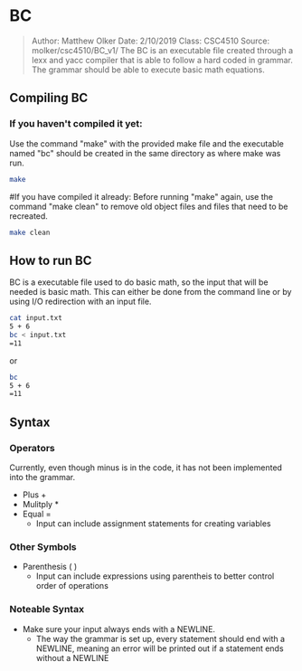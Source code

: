 # BC
> Author: Matthew Olker
> Date: 2/10/2019 
> Class: CSC4510
> Source: molker/csc4510/BC_v1/
The BC is an executable file created through a lexx and yacc compiler that is able to follow a hard coded in grammar. The grammar should be able to execute basic math equations. 

## Compiling BC
### If you haven't compiled it yet:
Use the command "make" with the provided make file and the executable named "bc" should be created in the same directory as where make was run.
```bash
make
```

#If you have compiled it already:
Before running "make" again, use the command "make clean" to remove old object files and files that need to be recreated. 
```bash
make clean
```

## How to run BC
BC is a executable file used to do basic math, so the input that will be needed is basic math. This can either be done from the command line or by using I/O redirection with an input file. 
```bash
cat input.txt
5 + 6
bc < input.txt
=11
```
or 
```bash
bc
5 + 6
=11
```

## Syntax
### Operators
Currently, even though minus is in the code, it has not been implemented into the grammar. 
* Plus +
* Mulitply * 
* Equal =
	* Input can include assignment statements for creating variables

### Other Symbols 
* Parenthesis ( )
	* Input can include expressions using parentheis to better control order of operations

### Noteable Syntax
* Make sure your input always ends with a NEWLINE.
	* The way the grammar is set up, every statement should end with a NEWLINE, meaning an error will be printed out if a statement ends without a NEWLINE